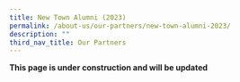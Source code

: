 ```yaml
---
title: New Town Alumni (2023)
permalink: /about-us/our-partners/new-town-alumni-2023/
description: ""
third_nav_title: Our Partners
---
```

**This page is under construction and will be updated**